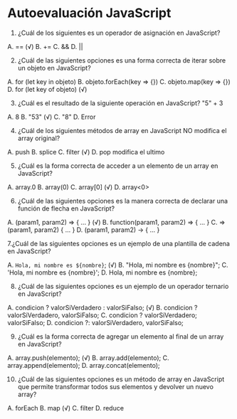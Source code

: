 # Autoevaluación JavaScript

1. ¿Cuál de los siguientes es un operador de asignación en JavaScript?

A. == (√)
B. +=
C. &&
D. ||



2. ¿Cuál de las siguientes opciones es una forma correcta de iterar sobre un objeto en JavaScript?

A. for (let key in objeto)
B. objeto.forEach(key => {})
C. objeto.map(key => {})
D. for (let key of objeto)     (√)



3. ¿Cuál es el resultado de la siguiente operación en JavaScript? "5" + 3

A. 8
B. "53" (√)
C. "8"
D. Error 



4. ¿Cuál de los siguientes métodos de array en JavaScript NO modifica el array original?

A. push 
B. splice 
C. filter (√)
D. pop  modifica el ultimo


5. ¿Cuál es la forma correcta de acceder a un elemento de un array en JavaScript?

A. array.0
B. array(0)
C. array[0] (√)
D. array<0>



6. ¿Cuál de las siguientes opciones es la manera correcta de declarar una función de flecha en JavaScript?

A. (param1, param2) => { ... }  (√)
B. function(param1, param2) => { ... }
C. => (param1, param2) { ... }
D. (param1, param2) -> { ... }



7.¿Cuál de las siguientes opciones es un ejemplo de una plantilla de cadena en JavaScript?

A. `Hola, mi nombre es ${nombre}`; (√)
B. "Hola, mi nombre es {nombre}";
C. 'Hola, mi nombre es {nombre}';
D. Hola, mi nombre es {nombre};



8. ¿Cuál de las siguientes opciones es un ejemplo de un operador ternario en JavaScript?

A. condicion ? valorSiVerdadero : valorSiFalso; (√)
B. condicion ? valorSiVerdadero, valorSiFalso;
C. condicion ? valorSiVerdadero; valorSiFalso;
D. condicion ?: valorSiVerdadero, valorSiFalso;



9. ¿Cuál es la forma correcta de agregar un elemento al final de un array en JavaScript?

A. array.push(elemento); (√)
B. array.add(elemento);
C. array.append(elemento);
D. array.concat(elemento);



10.  ¿Cuál de las siguientes opciones es un método de array en JavaScript que permite transformar todos sus elementos y devolver un nuevo array?

A. forEach
B. map (√)
C. filter
D. reduce
